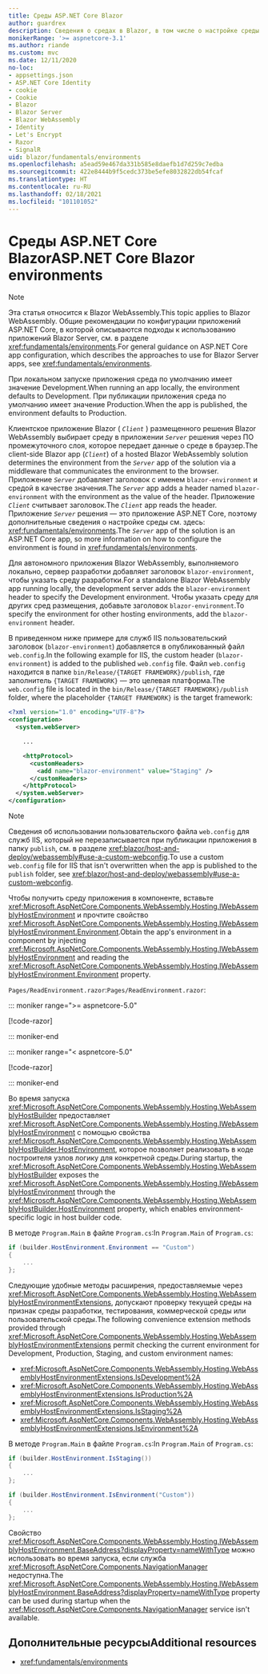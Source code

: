 ```yaml
---
title: Среды ASP.NET Core Blazor
author: guardrex
description: Сведения о средах в Blazor, в том числе о настройке среды для приложения Blazor WebAssembly.
monikerRange: '>= aspnetcore-3.1'
ms.author: riande
ms.custom: mvc
ms.date: 12/11/2020
no-loc:
- appsettings.json
- ASP.NET Core Identity
- cookie
- Cookie
- Blazor
- Blazor Server
- Blazor WebAssembly
- Identity
- Let's Encrypt
- Razor
- SignalR
uid: blazor/fundamentals/environments
ms.openlocfilehash: a5ead59e467da331b585e8daefb1d7d259c7edba
ms.sourcegitcommit: 422e8444b9f5cedc373be5efe8032822db54fcaf
ms.translationtype: HT
ms.contentlocale: ru-RU
ms.lasthandoff: 02/18/2021
ms.locfileid: "101101052"
---
```

# <a name="aspnet-core-blazor-environments"></a><span data-ttu-id="71481-103">Среды ASP.NET Core Blazor</span><span class="sxs-lookup"><span data-stu-id="71481-103">ASP.NET Core Blazor environments</span></span>

> [!NOTE]
> <span data-ttu-id="71481-104">Эта статья относится к Blazor WebAssembly.</span><span class="sxs-lookup"><span data-stu-id="71481-104">This topic applies to Blazor WebAssembly.</span></span> <span data-ttu-id="71481-105">Общие рекомендации по конфигурации приложений ASP.NET Core, в которой описываются подходы к использованию приложений Blazor Server, см. в разделе <xref:fundamentals/environments>.</span><span class="sxs-lookup"><span data-stu-id="71481-105">For general guidance on ASP.NET Core app configuration, which describes the approaches to use for Blazor Server apps, see <xref:fundamentals/environments>.</span></span>

<span data-ttu-id="71481-106">При локальном запуске приложения среда по умолчанию имеет значение Development.</span><span class="sxs-lookup"><span data-stu-id="71481-106">When running an app locally, the environment defaults to Development.</span></span> <span data-ttu-id="71481-107">При публикации приложения среда по умолчанию имеет значение Production.</span><span class="sxs-lookup"><span data-stu-id="71481-107">When the app is published, the environment defaults to Production.</span></span>

<span data-ttu-id="71481-108">Клиентское приложение Blazor ( *`Client`* ) размещенного решения Blazor WebAssembly выбирает среду в приложении *`Server`* решения через ПО промежуточного слоя, которое передает данные о среде в браузер.</span><span class="sxs-lookup"><span data-stu-id="71481-108">The client-side Blazor app (*`Client`*) of a hosted Blazor WebAssembly solution determines the environment from the *`Server`* app of the solution via a middleware that communicates the environment to the browser.</span></span> <span data-ttu-id="71481-109">Приложение *`Server`* добавляет заголовок с именем `blazor-environment` и средой в качестве значения.</span><span class="sxs-lookup"><span data-stu-id="71481-109">The *`Server`* app adds a header named `blazor-environment` with the environment as the value of the header.</span></span> <span data-ttu-id="71481-110">Приложение *`Client`* считывает заголовок.</span><span class="sxs-lookup"><span data-stu-id="71481-110">The *`Client`* app reads the header.</span></span> <span data-ttu-id="71481-111">Приложение *`Server`* решения — это приложение ASP.NET Core, поэтому дополнительные сведения о настройке среды см. здесь: <xref:fundamentals/environments>.</span><span class="sxs-lookup"><span data-stu-id="71481-111">The *`Server`* app of the solution is an ASP.NET Core app, so more information on how to configure the environment is found in <xref:fundamentals/environments>.</span></span>

<span data-ttu-id="71481-112">Для автономного приложения Blazor WebAssembly, выполняемого локально, сервер разработки добавляет заголовок `blazor-environment`, чтобы указать среду разработки.</span><span class="sxs-lookup"><span data-stu-id="71481-112">For a standalone Blazor WebAssembly app running locally, the development server adds the `blazor-environment` header to specify the Development environment.</span></span> <span data-ttu-id="71481-113">Чтобы указать среду для других сред размещения, добавьте заголовок `blazor-environment`.</span><span class="sxs-lookup"><span data-stu-id="71481-113">To specify the environment for other hosting environments, add the `blazor-environment` header.</span></span>

<span data-ttu-id="71481-114">В приведенном ниже примере для служб IIS пользовательский заголовок (`blazor-environment`) добавляется в опубликованный файл `web.config`.</span><span class="sxs-lookup"><span data-stu-id="71481-114">In the following example for IIS, the custom header (`blazor-environment`) is added to the published `web.config` file.</span></span> <span data-ttu-id="71481-115">Файл `web.config` находится в папке `bin/Release/{TARGET FRAMEWORK}/publish`, где заполнитель `{TARGET FRAMEWORK}` — это целевая платформа.</span><span class="sxs-lookup"><span data-stu-id="71481-115">The `web.config` file is located in the `bin/Release/{TARGET FRAMEWORK}/publish` folder, where the placeholder `{TARGET FRAMEWORK}` is the target framework:</span></span>

```xml
<?xml version="1.0" encoding="UTF-8"?>
<configuration>
  <system.webServer>

    ...

    <httpProtocol>
      <customHeaders>
        <add name="blazor-environment" value="Staging" />
      </customHeaders>
    </httpProtocol>
  </system.webServer>
</configuration>
```

> [!NOTE]
> <span data-ttu-id="71481-116">Сведения об использовании пользовательского файла `web.config` для служб IIS, который не перезаписывается при публикации приложения в папку `publish`, см. в разделе <xref:blazor/host-and-deploy/webassembly#use-a-custom-webconfig>.</span><span class="sxs-lookup"><span data-stu-id="71481-116">To use a custom `web.config` file for IIS that isn't overwritten when the app is published to the `publish` folder, see <xref:blazor/host-and-deploy/webassembly#use-a-custom-webconfig>.</span></span>

<span data-ttu-id="71481-117">Чтобы получить среду приложения в компоненте, вставьте <xref:Microsoft.AspNetCore.Components.WebAssembly.Hosting.IWebAssemblyHostEnvironment> и прочтите свойство <xref:Microsoft.AspNetCore.Components.WebAssembly.Hosting.IWebAssemblyHostEnvironment.Environment>.</span><span class="sxs-lookup"><span data-stu-id="71481-117">Obtain the app's environment in a component by injecting <xref:Microsoft.AspNetCore.Components.WebAssembly.Hosting.IWebAssemblyHostEnvironment> and reading the <xref:Microsoft.AspNetCore.Components.WebAssembly.Hosting.IWebAssemblyHostEnvironment.Environment> property.</span></span>

<span data-ttu-id="71481-118">`Pages/ReadEnvironment.razor`:</span><span class="sxs-lookup"><span data-stu-id="71481-118">`Pages/ReadEnvironment.razor`:</span></span>

::: moniker range=">= aspnetcore-5.0"

[!code-razor[](~/blazor/common/samples/5.x/BlazorSample_WebAssembly/Pages/environments/ReadEnvironment.razor?highlight=3,7)]

::: moniker-end

::: moniker range="< aspnetcore-5.0"

[!code-razor[](~/blazor/common/samples/3.x/BlazorSample_WebAssembly/Pages/environments/ReadEnvironment.razor?highlight=3,7)]

::: moniker-end

<span data-ttu-id="71481-119">Во время запуска <xref:Microsoft.AspNetCore.Components.WebAssembly.Hosting.WebAssemblyHostBuilder> предоставляет <xref:Microsoft.AspNetCore.Components.WebAssembly.Hosting.IWebAssemblyHostEnvironment> с помощью свойства <xref:Microsoft.AspNetCore.Components.WebAssembly.Hosting.WebAssemblyHostBuilder.HostEnvironment>, которое позволяет реализовать в коде построителя узлов логику для конкретной среды.</span><span class="sxs-lookup"><span data-stu-id="71481-119">During startup, the <xref:Microsoft.AspNetCore.Components.WebAssembly.Hosting.WebAssemblyHostBuilder> exposes the <xref:Microsoft.AspNetCore.Components.WebAssembly.Hosting.IWebAssemblyHostEnvironment> through the <xref:Microsoft.AspNetCore.Components.WebAssembly.Hosting.WebAssemblyHostBuilder.HostEnvironment> property, which enables environment-specific logic in host builder code.</span></span>

<span data-ttu-id="71481-120">В методе `Program.Main` в файле `Program.cs`:</span><span class="sxs-lookup"><span data-stu-id="71481-120">In `Program.Main` of `Program.cs`:</span></span>

```csharp
if (builder.HostEnvironment.Environment == "Custom")
{
    ...
};
```

<span data-ttu-id="71481-121">Следующие удобные методы расширения, предоставляемые через <xref:Microsoft.AspNetCore.Components.WebAssembly.Hosting.WebAssemblyHostEnvironmentExtensions>, допускают проверку текущей среды на признак среды разработки, тестирования, коммерческой среды или пользовательской среды.</span><span class="sxs-lookup"><span data-stu-id="71481-121">The following convenience extension methods provided through <xref:Microsoft.AspNetCore.Components.WebAssembly.Hosting.WebAssemblyHostEnvironmentExtensions> permit checking the current environment for Development, Production, Staging, and custom environment names:</span></span>

* <xref:Microsoft.AspNetCore.Components.WebAssembly.Hosting.WebAssemblyHostEnvironmentExtensions.IsDevelopment%2A>
* <xref:Microsoft.AspNetCore.Components.WebAssembly.Hosting.WebAssemblyHostEnvironmentExtensions.IsProduction%2A>
* <xref:Microsoft.AspNetCore.Components.WebAssembly.Hosting.WebAssemblyHostEnvironmentExtensions.IsStaging%2A>
* <xref:Microsoft.AspNetCore.Components.WebAssembly.Hosting.WebAssemblyHostEnvironmentExtensions.IsEnvironment%2A>

<span data-ttu-id="71481-122">В методе `Program.Main` в файле `Program.cs`:</span><span class="sxs-lookup"><span data-stu-id="71481-122">In `Program.Main` of `Program.cs`:</span></span>

```csharp
if (builder.HostEnvironment.IsStaging())
{
    ...
};

if (builder.HostEnvironment.IsEnvironment("Custom"))
{
    ...
};
```

<span data-ttu-id="71481-123">Свойство <xref:Microsoft.AspNetCore.Components.WebAssembly.Hosting.IWebAssemblyHostEnvironment.BaseAddress?displayProperty=nameWithType> можно использовать во время запуска, если служба <xref:Microsoft.AspNetCore.Components.NavigationManager> недоступна.</span><span class="sxs-lookup"><span data-stu-id="71481-123">The <xref:Microsoft.AspNetCore.Components.WebAssembly.Hosting.IWebAssemblyHostEnvironment.BaseAddress?displayProperty=nameWithType> property can be used during startup when the <xref:Microsoft.AspNetCore.Components.NavigationManager> service isn't available.</span></span>

## <a name="additional-resources"></a><span data-ttu-id="71481-124">Дополнительные ресурсы</span><span class="sxs-lookup"><span data-stu-id="71481-124">Additional resources</span></span>

* <xref:fundamentals/environments>
